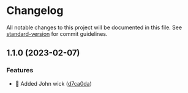 # Changelog

All notable changes to this project will be documented in this file. See [standard-version](https://github.com/conventional-changelog/standard-version) for commit guidelines.

## 1.1.0 (2023-02-07)


### Features

* :art: Added John wick ([d7ca0da](https://github.com/Gtheodoridiis/Cinema/commit/d7ca0da235354c32d32e50cd6a5995ca9f5e6ad6))
